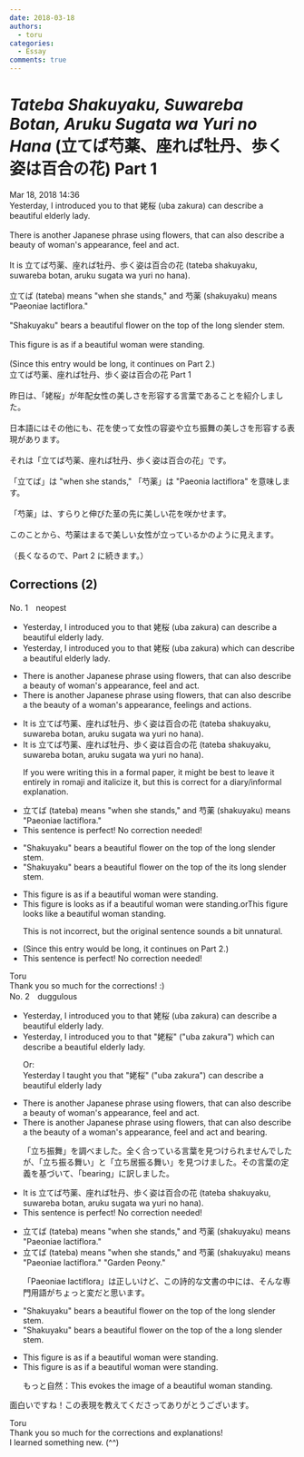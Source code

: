 ```yaml
---
date: 2018-03-18
authors:
  - toru
categories:
  - Essay
comments: true
---
```


# <strong><em>Tateba Shakuyaku, Suwareba Botan, Aruku Sugata wa Yuri no Hana</strong></em> (立てば芍薬、座れば牡丹、歩く姿は百合の花) Part 1
<div class="date">Mar 18, 2018 14:36</div>
<div id="post"><div id="body_show_ori">
Yesterday, I introduced you to that 姥桜 (uba zakura) can describe a beautiful elderly lady.<br/><br/>There is another Japanese phrase using flowers, that can also describe a beauty of woman's appearance, feel and act.<br/><br/>It is 立てば芍薬、座れば牡丹、歩く姿は百合の花 (tateba shakuyaku, suwareba botan, aruku sugata wa yuri no hana).<br/><br/>立てば (tateba) means "when she stands," and 芍薬 (shakuyaku) means "Paeoniae lactiflora."<br/><br/>"Shakuyaku" bears a beautiful flower on the top of the long slender stem.<br/><br/>This figure is as if a beautiful woman were standing.<br/><br/>(Since this entry would be long, it continues on Part 2.)
</div></div>

<!-- more -->

<div id="post_ja"><div id="body_show_mo">
立てば芍薬、座れば牡丹、歩く姿は百合の花 Part 1<br/><br/>昨日は、「姥桜」が年配女性の美しさを形容する言葉であることを紹介しました。<br/><br/>日本語にはその他にも、花を使って女性の容姿や立ち振舞の美しさを形容する表現があります。<br/><br/>それは「立てば芍薬、座れば牡丹、歩く姿は百合の花」です。<br/><br/>「立てば」は "when she stands," 「芍薬」は "Paeonia lactiflora" を意味します。<br/><br/>「芍薬」は、すらりと伸びた茎の先に美しい花を咲かせます。<br/><br/>このことから、芍薬はまるで美しい女性が立っているかのように見えます。<br/><br/>（長くなるので、Part 2 に続きます。）
</div></div>

## Corrections (2)
<div id="block"><div class="first_name"> No. 1　<span class="just_name">neopest</span></div><div id="block2">
<ul class="correction_field">
<li class="incorrect">Yesterday, I introduced you to that 姥桜 (uba zakura) can describe a beautiful elderly lady.</li>
<li class="corrected correct">
Yesterday, I introduced you to <span class="sline">that</span> 姥桜 (uba zakura) <span class="f_bold">which</span> can describe a beautiful elderly lady.
</li>
</ul>
<ul class="correction_field">
<li class="incorrect">There is another Japanese phrase using flowers, that can also describe a beauty of woman's appearance, feel and act.</li>
<li class="corrected correct">
There is another Japanese phrase using flowers, that can also describe <span class="sline">a</span> the beauty of <span class="f_bold">a</span> woman's appearance, feelings and actions.
</li>
</ul>
<ul class="correction_field">
<li class="incorrect">It is 立てば芍薬、座れば牡丹、歩く姿は百合の花 (tateba shakuyaku, suwareba botan, aruku sugata wa yuri no hana).</li>
<li class="corrected correct">
It is 立てば芍薬、座れば牡丹、歩く姿は百合の花 (tateba shakuyaku, suwareba botan, aruku sugata wa yuri no hana).
<p class="correction_comment">If you were writing this in a formal paper, it might be best to leave it entirely in romaji and italicize it, but this is correct for a diary/informal explanation.</p>
</li>
</ul>
<ul class="correction_field">
<li class="incorrect">立てば (tateba) means "when she stands," and 芍薬 (shakuyaku) means "Paeoniae lactiflora."</li>
<li class="corrected perfect">This sentence is perfect! No correction needed!</li>
</ul>
<ul class="correction_field">
<li class="incorrect">"Shakuyaku" bears a beautiful flower on the top of the long slender stem.</li>
<li class="corrected correct">
"Shakuyaku" bears a beautiful flower on the top of <span class="sline">the</span><span class="f_bold"> its</span> long slender stem.
</li>
</ul>
<ul class="correction_field">
<li class="incorrect">This figure is as if a beautiful woman were standing.</li>
<li class="corrected correct">
This figure <span class="sline">is</span> <span class="f_bold">looks</span> as if a beautiful woman were standing.orThis figure looks like a beautiful woman standing.
<p class="correction_comment">This is not incorrect, but the original sentence sounds a bit unnatural.</p>
</li>
</ul>
<ul class="correction_field">
<li class="incorrect">(Since this entry would be long, it continues on Part 2.)</li>
<li class="corrected perfect">This sentence is perfect! No correction needed!</li>
</ul>
</div><div class="name"><span class="just_name">Toru</span><br>
Thank you so much for the corrections! :)
</div>
</div>
<div id="block"><div class="first_name"> No. 2　<span class="just_name">duggulous</span></div><div id="block2">
<ul class="correction_field">
<li class="incorrect">Yesterday, I introduced you to that 姥桜 (uba zakura) can describe a beautiful elderly lady.</li>
<li class="corrected correct">
Yesterday, I introduced you to <span class="sline"><span class="f_red">that</span></span> <span class="f_blue">"</span>姥桜<span class="f_blue">"</span> (<span class="f_blue">"</span>uba zakura<span class="f_blue">"</span>) <span class="f_blue">which</span> can describe a beautiful elderly lady.
<p class="correction_comment">Or:<br/>Yesterday I taught you that "姥桜" ("uba zakura") can describe a beautiful elderly lady</p>
</li>
</ul>
<ul class="correction_field">
<li class="incorrect">There is another Japanese phrase using flowers, that can also describe a beauty of woman's appearance, feel and act.</li>
<li class="corrected correct">
There is another Japanese phrase using flowers, that can also describe <span class="sline"><span class="f_red">a</span></span> <span class="f_blue">the</span> beauty of <span class="f_blue">a</span> woman's appearance<span class="sline"><span class="f_red">, </span><span class="f_red">feel and act</span></span> <span class="f_blue">and bearing</span>.
<p class="correction_comment">「立ち振舞」を調べました。全く合っている言葉を見つけられませんでしたが、「立ち振る舞い」と「立ち居振る舞い」を見つけました。その言葉の定義を基づいて、「bearing」に訳しました。</p>
</li>
</ul>
<ul class="correction_field">
<li class="incorrect">It is 立てば芍薬、座れば牡丹、歩く姿は百合の花 (tateba shakuyaku, suwareba botan, aruku sugata wa yuri no hana).</li>
<li class="corrected perfect">This sentence is perfect! No correction needed!</li>
</ul>
<ul class="correction_field">
<li class="incorrect">立てば (tateba) means "when she stands," and 芍薬 (shakuyaku) means "Paeoniae lactiflora."</li>
<li class="corrected correct">
立てば (tateba) means "when she stands," and 芍薬 (shakuyaku) means <span class="sline"><span class="f_red">"Paeoniae lactiflora."</span></span> <span class="f_blue">"Garden Peony."</span>
<p class="correction_comment">「Paeoniae lactiflora」は正しいけど、この詩的な文書の中には、そんな専門用語がちょっと変だと思います。</p>
</li>
</ul>
<ul class="correction_field">
<li class="incorrect">"Shakuyaku" bears a beautiful flower on the top of the long slender stem.</li>
<li class="corrected correct">
"Shakuyaku" bears a beautiful flower on the top of <span class="sline"><span class="f_red">the</span></span> <span class="f_blue">a</span> long slender stem.
</li>
</ul>
<ul class="correction_field">
<li class="incorrect">This figure is as if a beautiful woman were standing.</li>
<li class="corrected correct">
This figure is as if a beautiful woman were standing.
<p class="correction_comment">もっと自然：This evokes the image of a beautiful woman standing.</p>
</li>
</ul>
<p class="comment_small">
 面白いですね！この表現を教えてくださってありがとうございます。
</p>

</div><div class="name"><span class="just_name">Toru</span><br>
Thank you so much for the corrections and explanations! <br/>I learned something new. (^^)
</div>
</div>
